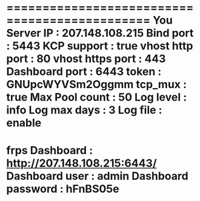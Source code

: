 ==============================================
You Server IP      : 207.148.108.215
Bind port          : 5443
KCP support        : true
vhost http port    : 80
vhost https port   : 443
Dashboard port     : 6443
token              : GNUpcWYVSm2Oggmm
tcp_mux            : true
Max Pool count     : 50
Log level          : info
Log max days       : 3
Log file           : enable
==============================================
frps Dashboard     : http://207.148.108.215:6443/
Dashboard user     : admin
Dashboard password : hFnBS05e
==============================================
